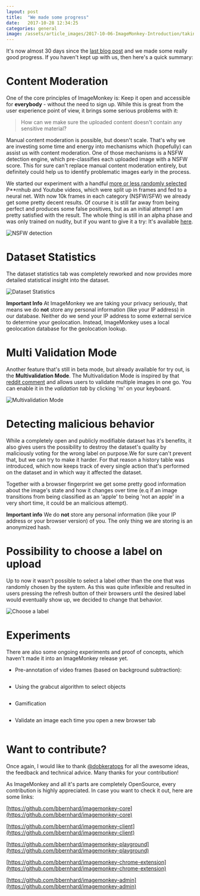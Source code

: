 ```yaml
---
layout: post
title:  "We made some progress"
date:   2017-10-28 12:34:25
categories: general
image: /assets/article_images/2017-10-06-ImageMonkey-Introduction/taking_photo2.jpg
---
```


It's now almost 30 days since the [last blog post](https://imagemonkey.io/blog/general/2017/10/06/ImageMonkey-Introduction.html) and we made some really good progress. If you haven't kept up with us, then here's a quick summary: 

# Content Moderation #
One of the core principles of ImageMonkey is: Keep it open and accessible for **everybody** - without the need to sign up. While this is great from the user experience point of view, it brings some serious problems with it: 

> How can we make sure the uploaded content doesn't contain any sensitive material?

Manual content moderation is possible, but doesn't scale. That's why we are investing some time and energy into mechanisms which (hopefully) can assist us with content moderation. One of those mechanisms is a NSFW detection engine, which pre-classifies each uploaded image with a NSFW score. This for sure can't replace manual content moderation entirely, but definitely could help us to identify problematic images early in the process. 

We started our experiment with a handful [more or less randomly selected](https://github.com/bbernhard/imagemonkey-playground/blob/master/conf/nsfw/nsfw.json) P**rnhub and Youtube videos, which were split up in frames and fed to a neural net. With now 10k frames in each category (NSFW/SFW) we already get some pretty decent results. Of course it is still far away from being perfect and produces some false positives, but as an initial attempt I am pretty satisfied with the result. The whole thing is still in an alpha phase and was only trained on nudity, but if you want to give it a try: It's available [here](https://imagemonkey.io/playground). 

<img src="{{site.baseurl}}/assets/article_images/2017-10-28-ImageMonkey-v0.2/nsfw-experiment.png" alt="NSFW detection"  />

# Dataset Statistics #

The dataset statistics tab was completely reworked and now provides more detailed statistical insight into the dataset. 

<img src="{{site.baseurl}}/assets/article_images/2017-10-28-ImageMonkey-v0.2/statistics.png" alt="Dataset Statistics"  />

**Important Info** At ImageMonkey we are taking your privacy seriously, that means we do **not** store any personal information (like your IP address) in our database. Neither do we send your IP address to some external service to determine your geolocation. Instead, ImageMonkey uses a local geolocation database for the geolocation lookup.  

# Multi Validation Mode #

Another feature that's still in beta mode, but already available for try out, is the **Multivalidation Mode**. The Multivalidation Mode is inspired by that [reddit comment](https://www.reddit.com/r/MachineLearning/comments/75gqit/p_imagemonkey_whats_next/do6fm1p/) and allows users to validate multiple images in one go. You can enable it in the *validation tab* by clicking 'm' on your keyboard. 

<img src="{{site.baseurl}}/assets/article_images/2017-10-28-ImageMonkey-v0.2/multi-validation.gif" alt="Multivalidation Mode"  />

# Detecting malicious behavior #

While a completely open and publicly modifiable dataset has it's benefits, it also gives users the possibility to destroy the dataset's quality by maliciously voting for the wrong label on purpose.We for sure can't prevent that, but we can try to make it harder. For that reason a history table was introduced, which now keeps track of every single action that's performed on the dataset and in which way it affected the dataset. 

Together with a browser fingerprint we get some pretty good information about the image's state and how it changes over time (e.q if an image transitions from being classified as an 'apple' to being 'not an apple' in a very short time, it could be an malicious attempt).

**Important info** We do **not** store any personal information (like your IP address or your browser version) of you. The only thing we are storing is an anonymized hash.


# Possibility to choose a label on upload #

Up to now it wasn't possible to select a label other than the one that was randomly chosen by the system. As this was quite inflexible and resulted in users pressing the refresh button of their browsers until the desired label would eventually show up, we decided to change that behavior. 

<img src="{{site.baseurl}}/assets/article_images/2017-10-28-ImageMonkey-v0.2/label-selection.png" alt="Choose a label"  />

# Experiments #

There are also some ongoing experiments and proof of concepts, which haven't made it into an ImageMonkey release yet. 

* Pre-annotation of video frames (based on background subtraction): 

<img src="{{site.baseurl}}/assets/article_images/2017-10-28-ImageMonkey-v0.2/background-subtraction.gif" alt=""  />

* Using the grabcut algorithm to select objects


<img src="{{site.baseurl}}/assets/article_images/2017-10-28-ImageMonkey-v0.2/grabcut.gif" alt=""  />

* Gamification

<img src="{{site.baseurl}}/assets/article_images/2017-10-28-ImageMonkey-v0.2/game.gif" alt=""  />

* Validate an image each time you open a new browser tab

<img src="{{site.baseurl}}/assets/article_images/2017-10-28-ImageMonkey-v0.2/google-chrome-extension.gif" alt=""  />

# Want to contribute? # 
Once again, I would like to thank [@dobkeratops](https://github.com/dobkeratops) for all the awesome ideas, the feedback and technical advice. Many thanks for your contribution! 

As ImageMonkey and all it's parts are completely OpenSource, every contribution is highly appreciated. In case you want to check it out, here are some links:  

[https://github.com/bbernhard/imagemonkey-core](https://github.com/bbernhard/imagemonkey-core)

[https://github.com/bbernhard/imagemonkey-client](https://github.com/bbernhard/imagemonkey-client)

[https://github.com/bbernhard/imagemonkey-playground](https://github.com/bbernhard/imagemonkey-playground)

[https://github.com/bbernhard/imagemonkey-chrome-extension](https://github.com/bbernhard/imagemonkey-chrome-extension)

[https://github.com/bbernhard/imagemonkey-admin](https://github.com/bbernhard/imagemonkey-admin)



